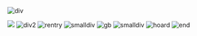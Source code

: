 ![div](https://files.catbox.moe/c18hze.jpg)

![](https://pbs.twimg.com/profile_images/1208468781154078721/xzWAW-eL_200x200.jpg) ![div2](https://cdn.discordapp.com/emojis/1122267392890908867.webp?size=28&quality=lossless) ![rentry](https://i.imgur.com/Zv1Ktfq.png) ![smalldiv](https://cdn.discordapp.com/emojis/1125564159988355162.webp?size=28&quality=lossless)  ![gb](https://i.imgur.com/gmHqazM.png) ![smalldiv](https://cdn.discordapp.com/emojis/1125564159988355162.webp?size=28&quality=lossless)  ![hoard](https://i.imgur.com/ven1qTu.png) ![end](https://files.catbox.moe/axzxxw.png)
